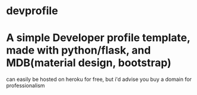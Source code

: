 # devprofile
# A simple Developer profile template, made with python/flask, and MDB(material design, bootstrap)
can easily be hosted on heroku for free, but i'd advise you buy a domain for professionalism
